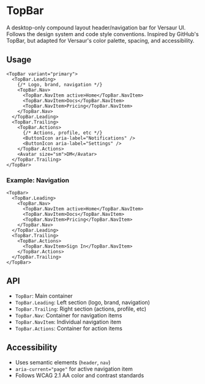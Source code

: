 # TopBar

A desktop-only compound layout header/navigation bar for Versaur UI. Follows the design system and code style conventions. Inspired by GitHub's TopBar, but adapted for Versaur's color palette, spacing, and accessibility.

## Usage

```tsx
<TopBar variant="primary">
  <TopBar.Leading>
    {/* Logo, brand, navigation */}
    <TopBar.Nav>
      <TopBar.NavItem active>Home</TopBar.NavItem>
      <TopBar.NavItem>Docs</TopBar.NavItem>
      <TopBar.NavItem>Pricing</TopBar.NavItem>
    </TopBar.Nav>
  </TopBar.Leading>
  <TopBar.Trailing>
    <TopBar.Actions>
      {/* Actions, profile, etc */}
      <ButtonIcon aria-label="Notifications" />
      <ButtonIcon aria-label="Settings" />
    </TopBar.Actions>
    <Avatar size="sm">DM</Avatar>
  </TopBar.Trailing>
</TopBar>
```

### Example: Navigation
```tsx
<TopBar>
  <TopBar.Leading>
    <TopBar.Nav>
      <TopBar.NavItem active>Home</TopBar.NavItem>
      <TopBar.NavItem>Docs</TopBar.NavItem>
      <TopBar.NavItem>Pricing</TopBar.NavItem>
    </TopBar.Nav>
  </TopBar.Leading>
  <TopBar.Trailing>
    <TopBar.Actions>
      <TopBar.NavItem>Sign In</TopBar.NavItem>
    </TopBar.Actions>
  </TopBar.Trailing>
</TopBar>
```

## API

- `TopBar`: Main container
- `TopBar.Leading`: Left section (logo, brand, navigation)
- `TopBar.Trailing`: Right section (actions, profile, etc)
- `TopBar.Nav`: Container for navigation items
- `TopBar.NavItem`: Individual navigation item
- `TopBar.Actions`: Container for action items

## Accessibility

- Uses semantic elements (`header`, `nav`)
- `aria-current="page"` for active navigation item
- Follows WCAG 2.1 AA color and contrast standards

